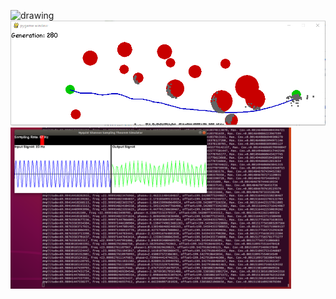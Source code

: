 <img src="https://github.com/estods3/JetTank/blob/master/documentation/linefollowing.gif" alt="drawing" width="270"/><img src="https://github.com/estods3/PathPlanning-withGeneticAI/blob/master/pics/gen280.PNG" alt="drawing" width="800"/><img src="https://github.com/estods3/Sampling-usingNyquistTheorem/blob/master/screenshots/FrequencyGreaterThanNyquist.png" alt="drawing" width="449"/>

<!--
**estods3/estods3** is a ✨ _special_ ✨ repository because its `README.md` (this file) appears on your GitHub profile.
-->
